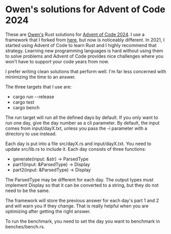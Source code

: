 # Owen's solutions for Advent of Code 2024

These are [Owen's](https://fosstodon.org/@omalley) Rust solutions for
[Advent of Code 2024](https://adventofcode.com/2024/). I use a
framework that I forked from
[here](https://gitlab.com/mbryant/aoc-2021/), but now is noticeably
different. In 2021, I started using Advent of Code to learn Rust and I
highly recommend that strategy. Learning new programming languages is
hard without using them to solve problems and Advent of Code provides
nice challenges where you won't have to support your code years from
now.

I prefer writing clean solutions that perform well. I'm far less concerned
with minimizing the time to an answer.

The three targets that I use are:
* cargo run --release
* cargo test
* cargo bench

The run target will run all the defined days by default. If you
only want to run one day, give the day number as a cli parameter. By
default, the input comes from input/dayX.txt, unless you pass the -i
parameter with a directory to use instead.

Each day is put into a file src/dayX.rs and input/dayX.txt. You need
to update src/lib.rs to include it. Each day consists of three functions:

* generate(input: &str) -> ParsedType
* part1(input: &ParsedType) -> Display
* part2(input: &ParsedType) -> Display

The ParsedType may be different for each day. The output types must
implement Display so that it can be converted to a string, but they do
not need to be the same.

The framework will store the previous answer for each day's part 1 and
2 and will warn you if they change. That is really helpful when you
are optimizing after getting the right answer.

To run the benchmark, you need to set the day you want to benchmark in
benches/bench.rs.
